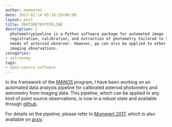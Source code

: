 ```yaml
---
author: mommermi
date: 2017-02-14 05:16:25+00:00
layout: post
title: PHOTOMETRYPIPELINE
description: |
  photometrypipeline is a Python software package for automated image
  registration, calibration, and extraction of photometry tailored to the
  needs of asteroid observer. However, pp can also be applied to other
  imaging observations.
categories:
- astronomy
tags:
- open-source software
---
```


In the framework of the [MANOS](https://www.manos.lowell.edu) program, I have been working on an automated data analysis pipeline for calibrated asteroid photometry and astrometry from imaging data. This pipeline, which can be applied to any kind of point source observations, is now in a robust state and available through [github](https://github.com/mommermi/photometrypipeline).

For details on the pipeline, please refer to [Mommert 2017](https://linkinghub.elsevier.com/retrieve/pii/S2213133716300816), which is also available on [arxiv](http://adsabs.harvard.edu/abs/2017arXiv170200834M).
